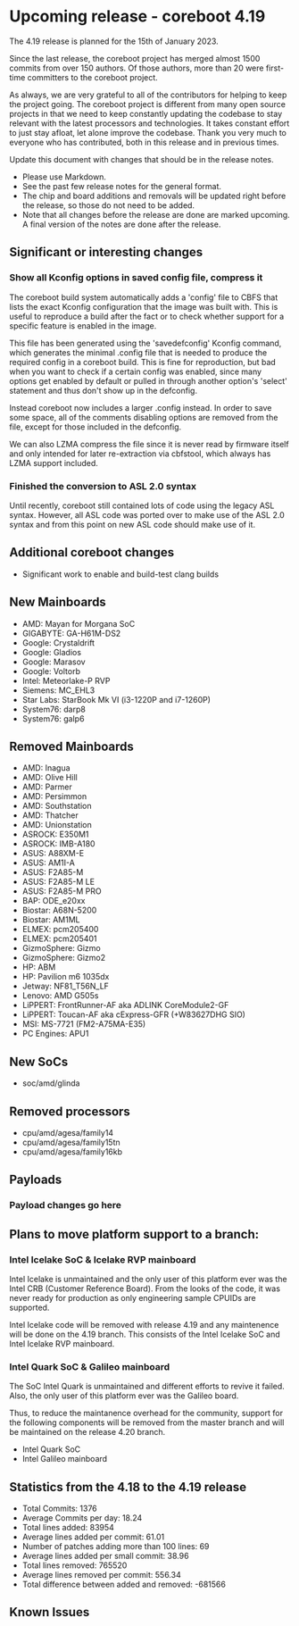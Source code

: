 Upcoming release - coreboot 4.19
========================================================================

The 4.19 release is planned for the 15th of January 2023.

Since the last release, the coreboot project has merged almost 1500
commits from over 150 authors.  Of those authors, more than 20 were
first-time committers to the coreboot project.

As always, we are very grateful to all of the contributors for helping
to keep the project going.  The coreboot project is different from many
open source projects in that we need to keep constantly updating the
codebase to stay relevant with the latest processors and technologies.
It takes constant effort to just stay afloat, let alone improve the
codebase.  Thank you very much to everyone who has contributed, both
in this release and in previous times.


Update this document with changes that should be in the release notes.

* Please use Markdown.
* See the past few release notes for the general format.
* The chip and board additions and removals will be updated right
  before the release, so those do not need to be added.
* Note that all changes before the release are done are marked upcoming.
  A final version of the notes are done after the release.

Significant or interesting changes
----------------------------------

### Show all Kconfig options in saved config file, compress it

The coreboot build system automatically adds a 'config' file to CBFS
that lists the exact Kconfig configuration that the image was built
with. This is useful to reproduce a build after the fact or to check
whether support for a specific feature is enabled in the image.

This file has been generated using the 'savedefconfig' Kconfig command,
which generates the minimal .config file that is needed to produce the
required config in a coreboot build. This is fine for reproduction, but
bad when you want to check if a certain config was enabled, since many
options get enabled by default or pulled in through another option's
'select' statement and thus don't show up in the defconfig.

Instead coreboot now includes a larger .config instead. In order to save
some space, all of the comments disabling options are removed from the
file, except for those included in the defconfig.

We can also LZMA compress the file since it is never read by firmware
itself and only intended for later re-extraction via cbfstool, which
always has LZMA support included.

### Finished the conversion to ASL 2.0 syntax

Until recently, coreboot still contained lots of code using the legacy
ASL syntax. However, all ASL code was ported over to make use of the
ASL 2.0 syntax and from this point on new ASL code should make use of
it.



Additional coreboot changes
---------------------------

* Significant work to enable and build-test clang builds



New Mainboards
--------------

* AMD: Mayan for Morgana SoC
* GIGABYTE: GA-H61M-DS2
* Google: Crystaldrift
* Google: Gladios
* Google: Marasov
* Google: Voltorb
* Intel: Meteorlake-P RVP
* Siemens: MC_EHL3
* Star Labs: StarBook Mk VI (i3-1220P and i7-1260P)
* System76: darp8
* System76: galp6

Removed Mainboards
-------------------

* AMD: Inagua
* AMD: Olive Hill
* AMD: Parmer
* AMD: Persimmon
* AMD: Southstation
* AMD: Thatcher
* AMD: Unionstation
* ASROCK: E350M1
* ASROCK: IMB-A180
* ASUS: A88XM-E
* ASUS: AM1I-A
* ASUS: F2A85-M
* ASUS: F2A85-M LE
* ASUS: F2A85-M PRO
* BAP: ODE_e20xx
* Biostar: A68N-5200
* Biostar: AM1ML
* ELMEX: pcm205400
* ELMEX: pcm205401
* GizmoSphere: Gizmo
* GizmoSphere: Gizmo2
* HP: ABM
* HP: Pavilion m6 1035dx
* Jetway: NF81_T56N_LF
* Lenovo: AMD G505s
* LiPPERT: FrontRunner-AF aka ADLINK CoreModule2-GF
* LiPPERT: Toucan-AF aka cExpress-GFR (+W83627DHG SIO)
* MSI: MS-7721 (FM2-A75MA-E35)
* PC Engines: APU1


New SoCs
-------------------

* soc/amd/glinda


Removed processors
-------------------

* cpu/amd/agesa/family14
* cpu/amd/agesa/family15tn
* cpu/amd/agesa/family16kb




Payloads
--------

### Payload changes go here



Plans to move platform support to a branch:
-------------------------------------------

### Intel Icelake SoC & Icelake RVP mainboard

Intel Icelake is unmaintained and the only user of this platform ever
was the Intel CRB (Customer Reference Board). From the looks of the
code, it was never ready for production as only engineering sample
CPUIDs are supported.

Intel Icelake code will be removed with release 4.19 and any maintenence
will be done on the 4.19 branch. This consists of the Intel Icelake SoC
and Intel Icelake RVP mainboard.


### Intel Quark SoC & Galileo mainboard

The SoC Intel Quark is unmaintained and different efforts to revive it
failed.  Also, the only user of this platform ever was the Galileo
board.

Thus, to reduce the maintanence overhead for the community, support for
the following components will be removed from the master branch and will
be maintained on the release 4.20 branch.

  * Intel Quark SoC
  * Intel Galileo mainboard


Statistics from the 4.18 to the 4.19 release
--------------------------------------------

- Total Commits: 1376
- Average Commits per day: 18.24
- Total lines added: 83954
- Average lines added per commit: 61.01
- Number of patches adding more than 100 lines: 69
- Average lines added per small commit: 38.96
- Total lines removed: 765520
- Average lines removed per commit: 556.34
- Total difference between added and removed: -681566


Known Issues
------------
